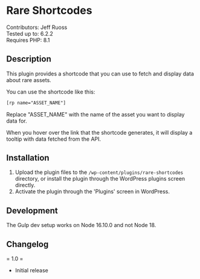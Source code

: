 # Rare Shortcodes
Contributors: Jeff Ruoss<br>
Tested up to: 6.2.2<br>
Requires PHP: 8.1<br>

## Description

This plugin provides a shortcode that you can use to fetch and display data about rare assets.

You can use the shortcode like this:

```html
[rp name="ASSET_NAME"]
```

Replace "ASSET_NAME" with the name of the asset you want to display data for.

When you hover over the link that the shortcode generates, it will display a tooltip with data fetched from the API.

## Installation

1. Upload the plugin files to the `/wp-content/plugins/rare-shortcodes` directory, or install the plugin through the WordPress plugins screen directly.
2. Activate the plugin through the 'Plugins' screen in WordPress.

## Development
The Gulp dev setup works on Node 16.10.0 and not Node 18.

## Changelog

= 1.0 =
* Initial release
